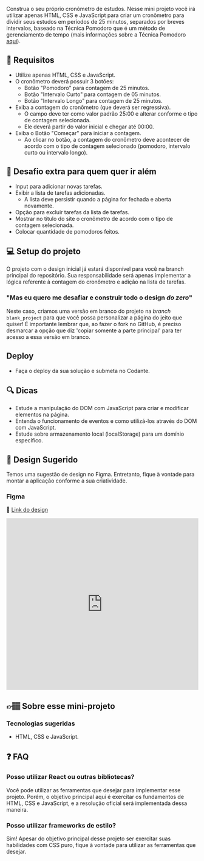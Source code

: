 Construa o seu próprio cronômetro de estudos. Nesse mini projeto você irá utilizar apenas HTML, CSS e JavaScript para criar um cronômetro para dividir seus estudos em períodos de 25 minutos, separados por breves intervalos, baseado na Técnica Pomodoro que é um método de gerenciamento de tempo (mais informações sobre a Técnica Pomodoro [aqui](https://pt.wikipedia.org/wiki/T%C3%A9cnica_pomodoro)).

## 🔨 Requisitos

- Utilize apenas HTML, CSS e JavaScript.
- O cronômetro deverá possuir 3 botões:
  - Botão "Pomodoro" para contagem de 25 minutos.
  - Botão "Intervalo Curto" para contagem de 05 minutos.
  - Botão "Intervalo Longo" para contagem de 25 minutos.
- Exiba a contagem do cronômetro (que deverá ser regressiva).
  - O campo deve ter como valor padrão 25:00 e alterar conforme o tipo de contagem selecionada.
  - Ele deverá partir do valor inicial e chegar até 00:00. 
- Exiba o Botão "Começar" para iniciar a contagem.
  - Ao clicar no botão, a contagem do cronômetro deve acontecer de acordo com o tipo de contagem selecionado (pomodoro, intervalo curto ou intervalo longo).

## 🔨 Desafio extra para quem quer ir além

- Input para adicionar novas tarefas.
- Exibir a lista de tarefas adicionadas.
  - A lista deve persistir quando a página for fechada e aberta novamente.
- Opção para excluir tarefas da lista de tarefas.
- Mostrar no titulo do site o cronômetro de acordo com o tipo de contagem selecionada.
- Colocar quantidade de pomodoros feitos.

## 💻 Setup do projeto

O projeto com o design inicial já estará disponível para você na branch principal do repositório. Sua responsabilidade será apenas implementar a lógica referente à contagem do cronômetro e adição na lista de tarefas.

### "Mas eu quero me desafiar e construir todo o design _do zero_"

Neste caso, criamos uma versão em branco do projeto na _branch_ `blank_project` para que você possa personalizar a página do jeito que quiser! É importante lembrar que, ao fazer o fork no GitHub, é preciso desmarcar a opção que diz 'copiar somente a parte principal' para ter acesso a essa versão em branco.

## Deploy

- Faça o deploy da sua solução e submeta no Codante.

## 🔍 Dicas

- Estude a manipulação do DOM com JavaScript para criar e modificar elementos na página.
- Entenda o funcionamento de eventos e como utilizá-los através do DOM com JavaScript.
- Estude sobre armazenamento local (localStorage) para um domínio específico.

## 🎨 Design Sugerido

Temos uma sugestão de design no Figma. Entretanto, fique à vontade para montar a aplicação conforme a sua criatividade.

### Figma

🔗 [Link do design](https://www.figma.com/community/file/1286318437047155032/mini-projeto-pomodoro-timer)

<iframe style="border: 1px solid rgba(0, 0, 0, 0.1);" width="100%" height="450" src="https://www.figma.com/embed?embed_host=share&url=https%3A%2F%2Fwww.figma.com%2Ffile%2Fy5vXhhVSCGCk9CiyBT3i8b%2F%255BMini-projeto%255D-Pomodoro-Timer%3Ftype%3Ddesign%26node-id%3D11%253A220%26mode%3Ddesign%26t%3DVvSKufFp49Hnzpzc-1" allowfullscreen></iframe>

## 👉🏽 Sobre esse mini-projeto

### Tecnologias sugeridas

- HTML, CSS e JavaScript.

## ❓ FAQ

### Posso utilizar React ou outras bibliotecas?

Você pode utilizar as ferramentas que desejar para implementar esse projeto. Porém, o objetivo principal aqui é exercitar os fundamentos de HTML, CSS e JavaScript, e a resolução oficial será implementada dessa maneira.

### Posso utilizar frameworks de estilo?

Sim! Apesar do objetivo principal desse projeto ser exercitar suas habilidades com CSS puro, fique à vontade para utilizar as ferramentas que desejar.
